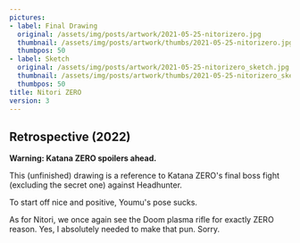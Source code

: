 ```yaml
---
pictures:
- label: Final Drawing
  original: /assets/img/posts/artwork/2021-05-25-nitorizero.jpg
  thumbnail: /assets/img/posts/artwork/thumbs/2021-05-25-nitorizero.jpg
  thumbpos: 50
- label: Sketch
  original: /assets/img/posts/artwork/2021-05-25-nitorizero_sketch.jpg
  thumbnail: /assets/img/posts/artwork/thumbs/2021-05-25-nitorizero_sketch.jpg
  thumbpos: 50
title: Nitori ZERO
version: 3
---
```

## Retrospective (2022)
**Warning: Katana ZERO spoilers ahead.**

This (unfinished) drawing is a reference to Katana ZERO's final boss fight (excluding the secret one) against Headhunter.

To start off nice and positive, Youmu's pose sucks.

As for Nitori, we once again see the Doom plasma rifle for exactly ZERO reason. Yes, I absolutely needed to make that pun. Sorry.

